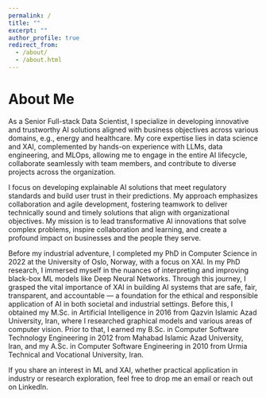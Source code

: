 ```yaml
---
permalink: /
title: ""
excerpt: ""
author_profile: true
redirect_from: 
  - /about/
  - /about.html
---
```

About Me
=====
As a Senior Full-stack Data Scientist, I specialize in developing innovative and trustworthy AI solutions aligned with business objectives across various domains, e.g., energy and healthcare. My core expertise lies in data science and XAI, complemented by hands-on experience with LLMs, data engineering, and MLOps, allowing me to engage in the entire AI lifecycle, collaborate seamlessly with team members, and contribute to diverse projects across the organization.

I focus on developing explainable AI solutions that meet regulatory standards and build user trust in their predictions. My approach emphasizes collaboration and agile development, fostering teamwork to deliver technically sound and timely solutions that align with organizational objectives. My mission is to lead transformative AI innovations that solve complex problems, inspire collaboration and learning, and create a profound impact on businesses and the people they serve.

Before my industrial adventure, I completed my PhD in Computer Science in 2022 at the University of Oslo, Norway, with a focus on XAI. In my PhD research, I immersed myself in the nuances of interpreting and improving black-box ML models like Deep Neural Networks. Through this journey, I grasped the vital importance of XAI in building AI systems that are safe, fair, transparent, and accountable — a foundation for the ethical and responsible application of AI in both societal and industrial settings. Before this, I obtained my M.Sc. in Artificial Intelligence in 2016 from Qazvin Islamic Azad University, Iran, where I researched graphical models and various areas of computer vision. Prior to that, I earned my B.Sc. in Computer Software Technology Engineering in 2012 from Mahabad Islamic Azad University, Iran, and my A.Sc. in Computer Software Engineering in 2010 from Urmia Technical and Vocational University, Iran.

If you share an interest in ML and XAI, whether practical application in industry or research exploration, feel free to drop me an email or reach out on LinkedIn. 

